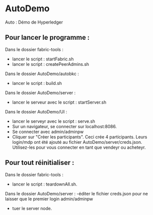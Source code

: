 # AutoDemo
Auto : Démo de Hyperledger

## Pour lancer le programme : 

Dans le dossier fabric-tools :
- lancer le script : startFabric.sh
- lancer le script : createPeerAdmins.sh

Dans le dossier AutoDemo/autobkc :
- lancer le script : build.sh

Dans le dossier AutoDemo/server : 
- lancer le serveur avec le script : startServer.sh

Dans le dossier AutoDemo/UI :
- lancer le serveyr avec le script : serve.sh
- Sur un navigateur, se connecter sur localhost:8086.
- Se connecter avec admin/adminpw
- Cliquer sur "Créer les participants". Ceci crée 4 participants. Leurs login/mdp ont été ajouté au fichier AutoDemo/server/creds.json. Utilisez-les pour vous connecter en tant que vendeyr ou acheteyr.

## Pour tout réinitialiser :

Dans le dossier fabric-tools : 
- lancer le script : teardownAll.sh.

Dans le dossier AutoDemo/server :
-éditer le fichier creds.json pour ne laisser que le premier login   admin/adminpw
- tuer le server node.
